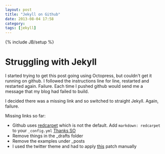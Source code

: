 ```yaml
---
layout: post
title: "Jekyll on Github"
date: 2013-08-04 17:58
category: 
tags: [jekyll]
---
```

{% include JB/setup %}

Struggling with Jekyll 
===

I started trying to get this post going using Octopress, but couldn't get it running on github. I followed the instructions line for line, restarted and restarted again. Failure.
Each time I pushed github would send me a message that my blog had failed to build. 

I decided there was a missing link and so switched to straight Jekyll. Again, failure.

Missing links so far:

* Github uses [redcarpet](https://github.com/nono/Jekyll-plugins) which is not the default. Add `markdown: redcarpet` to your `_config.yml` [Thanks SO](http://stackoverflow.com/questions/10759577/underscore-issues-jekyll-redcarpet-github-flavored-markdown)
* Remove things in the \_drafts folder
* Remove the examples under \_posts
* I used the twitter theme and had to apply [this](https://github.com/plusjade/jekyll-bootstrap/pull/74) patch manually


